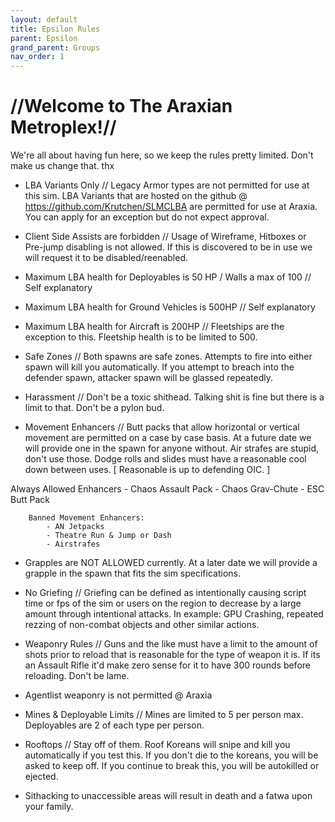 ```yaml
---
layout: default
title: Epsilon Rules
parent: Epsilon
grand_parent: Groups
nav_order: 1
---
```


#                                     //Welcome to The Araxian Metroplex!//

We're all about having fun here, so we keep the rules pretty limited. Don't make us change that. thx


+ LBA Variants Only // Legacy Armor types are not permitted for use at this sim. LBA Variants that are hosted on the github @ https://github.com/Krutchen/SLMCLBA are permitted for use at Araxia. You can apply for an exception but do not expect approval.

+ Client Side Assists are forbidden // Usage of Wireframe, Hitboxes or Pre-jump disabling is not allowed. If this is discovered to be in use we will request it to be disabled/reenabled.

+ Maximum LBA health for Deployables is 50 HP / Walls a max of 100 // Self explanatory

+ Maximum LBA health for Ground Vehicles is 500HP // Self explanatory

+ Maximum LBA health for Aircraft is 200HP // Fleetships are the exception to this. Fleetship health is to be limited to 500.

+ Safe Zones // Both spawns are safe zones. Attempts to fire into either spawn will kill you automatically. If you attempt to breach into the defender spawn, attacker spawn will be glassed repeatedly.

+ Harassment // Don't be a toxic shithead. Talking shit is fine but there is a limit to that. Don't be a pylon bud.

+ Movement Enhancers // Butt packs that allow horizontal or vertical movement are permitted on a case by case basis. At a future date we will provide one in the spawn for anyone without. Air strafes are stupid, don't use those. Dodge rolls and slides must have a reasonable cool down between uses. [ Reasonable is up to defending OIC. ]

Always Allowed Enhancers
            - Chaos Assault Pack
            - Chaos Grav-Chute
            - ESC Butt Pack


        Banned Movement Enhancers:
            - AN Jetpacks
            - Theatre Run & Jump or Dash
            - Airstrafes

+ Grapples are NOT ALLOWED currently. At a later date we will provide a grapple in the spawn that fits the sim specifications.

+ No Griefing // Griefing can be defined as intentionally causing script time or fps of the sim or users on the region to decrease by a large amount through intentional attacks. In example: GPU Crashing, repeated rezzing of non-combat objects and other similar actions.

+ Weaponry Rules // Guns and the like must have a limit to the amount of shots prior to reload that is reasonable for the type of weapon it is. If its an Assault Rifle it'd make zero sense for it to have 300 rounds before reloading. Don't be lame.
+ Agentlist weaponry is not permitted @ Araxia

+ Mines & Deployable Limits // Mines are limited to 5 per person max. Deployables are 2 of each type per person.

+ Rooftops // Stay off of them. Roof Koreans will snipe and kill you automatically if you test this. If you don't die to the koreans, you will be asked to keep off. If you continue to break this, you will be autokilled or ejected.

+ Sithacking to unaccessible areas will result in death and a fatwa upon your family.





